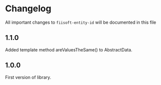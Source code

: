 # Changelog

All important changes to `fiisoft-entity-id` will be documented in this file

## 1.1.0

Added template method areValuesTheSame() to AbstractData.

## 1.0.0

First version of library.
